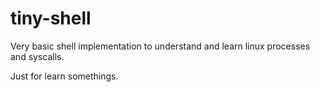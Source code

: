 # tiny-shell
Very basic shell implementation to understand and learn linux processes and syscalls.

Just for learn somethings.
